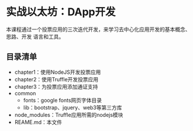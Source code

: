 # 实战以太坊：DApp开发

本课程通过一个投票应用的三次迭代开发，来学习去中心化应用开发的基本概念、思路、开发
语言和工具。

## 目录清单

- chapter1：使用NodeJS开发投票应用
- chapter2：使用Truffle开发投票应用
- chapter3：为投票应用添加通证支持
- common
  - fonts：google fonts网页字体目录
  - lib：bootstrap、jquery、web3等第三方库
- node_modules：Truffle应用所需的nodejs模块
- REAME.md：本文件
